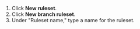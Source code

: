 1. Click **New ruleset**.
1. Click **New branch ruleset**.
1. Under "Ruleset name," type a name for the ruleset.
